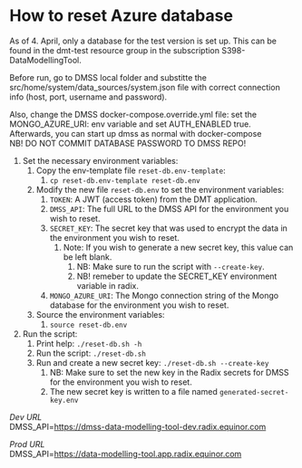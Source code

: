 # How to reset Azure database
As of 4. April, only a database for the test version is set up. This can be found in the dmt-test resource group in the subscription S398-DataModellingTool.

Before run, go to DMSS local folder and substitte the src/home/system/data_sources/system.json file with correct connection info (host, port, username and password).

Also, change the DMSS docker-compose.override.yml file: set the MONGO_AZURE_URI: env variable and set AUTH_ENABLED true.
 Afterwards, you can start up dmss as normal with docker-compose  
NB! DO NOT COMMIT DATABASE PASSWORD TO DMSS REPO!



1. Set the necessary environment variables:
   1. Copy the env-template file `reset-db.env-template`:
      1. `cp reset-db.env-template reset-db.env`
   2. Modify the new file `reset-db.env` to set the environment variables:
      1. `TOKEN`: A JWT (access token) from the DMT application.
      2. `DMSS_API`: The full URL to the DMSS API for the environment you wish to reset.
      3. `SECRET_KEY`: The secret key that was used to encrypt the data in the environment you wish to reset.
         1. Note: If you wish to generate a new secret key, this value can be left blank.
            1. NB: Make sure to run the script with `--create-key`.
            2. NB! remeber to update the SECRET_KEY environment variable in radix. 
      4. `MONGO_AZURE_URI`: The Mongo connection string of the Mongo database for the environment you wish to reset.
   3. Source the environment variables:
      1. `source reset-db.env`
2. Run the script:
   1. Print help: `./reset-db.sh -h`
   2. Run the script: `./reset-db.sh`
   3. Run and create a new secret key: `./reset-db.sh --create-key`
      1. NB: Make sure to set the new key in the Radix secrets for DMSS for the environment you wish to reset.
      2. The new secret key is written to a file named `generated-secret-key.env`
   

_Dev URL_  
DMSS_API=https://dmss-data-modelling-tool-dev.radix.equinor.com

_Prod URL_  
DMSS_API=https://data-modelling-tool.app.radix.equinor.com